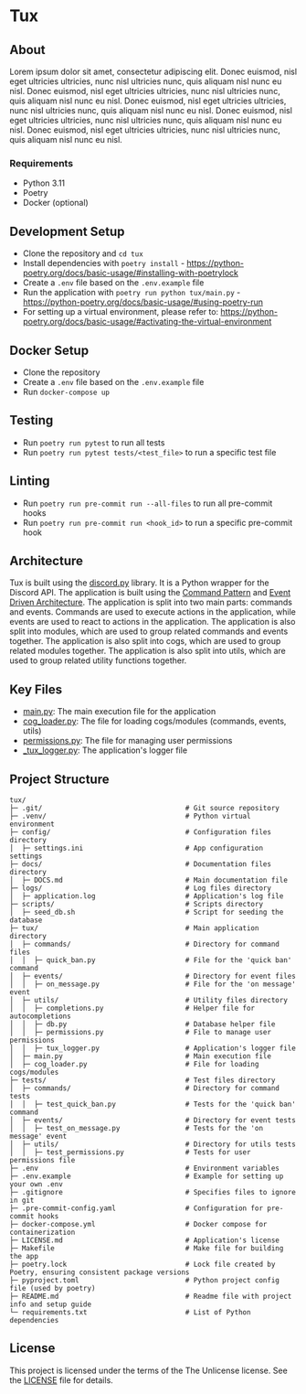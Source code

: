 # Tux

## About
Lorem ipsum dolor sit amet, consectetur adipiscing elit. Donec euismod, nisl eget ultricies ultricies, nunc nisl ultricies nunc, quis aliquam nisl nunc eu nisl. Donec euismod, nisl eget ultricies ultricies, nunc nisl ultricies nunc, quis aliquam nisl nunc eu nisl. Donec euismod, nisl eget ultricies ultricies, nunc nisl ultricies nunc, quis aliquam nisl nunc eu nisl. Donec euismod, nisl eget ultricies ultricies, nunc nisl ultricies nunc, quis aliquam nisl nunc eu nisl. Donec euismod, nisl eget ultricies ultricies, nunc nisl ultricies nunc, quis aliquam nisl nunc eu nisl.

### Requirements
- Python 3.11
- Poetry
- Docker (optional)

## Development Setup
- Clone the repository and `cd tux`
- Install dependencies with `poetry install` - https://python-poetry.org/docs/basic-usage/#installing-with-poetrylock
- Create a `.env` file based on the `.env.example` file
- Run the application with `poetry run python tux/main.py` - https://python-poetry.org/docs/basic-usage/#using-poetry-run
- For setting up a virtual environment, please refer to: https://python-poetry.org/docs/basic-usage/#activating-the-virtual-environment

## Docker Setup
- Clone the repository
- Create a `.env` file based on the `.env.example` file
- Run `docker-compose up`

## Testing
- Run `poetry run pytest` to run all tests
- Run `poetry run pytest tests/<test_file>` to run a specific test file

## Linting
- Run `poetry run pre-commit run --all-files` to run all pre-commit hooks
- Run `poetry run pre-commit run <hook_id>` to run a specific pre-commit hook

## Architecture
Tux is built using the [discord.py]() library. It is a Python wrapper for the Discord API. The application is built using the [Command Pattern](https://en.wikipedia.org/wiki/Command_pattern) and [Event Driven Architecture](https://en.wikipedia.org/wiki/Event-driven_architecture). The application is split into two main parts: commands and events. Commands are used to execute actions in the application, while events are used to react to actions in the application. The application is also split into modules, which are used to group related commands and events together. The application is also split into cogs, which are used to group related modules together. The application is also split into utils, which are used to group related utility functions together.

## Key Files
- [main.py](tux/main.py): The main execution file for the application
- [cog_loader.py](tux/cog_loader.py): The file for loading cogs/modules (commands, events, utils)
- [permissions.py](tux/permissions.py): The file for managing user permissions
- [_tux_logger.py](tux/utils/_tux_logger.py): The application's logger file

## Project Structure

```
tux/
├─ .git/                                   # Git source repository
├─ .venv/                                  # Python virtual environment
├─ config/                                 # Configuration files directory
│  ├─ settings.ini                         # App configuration settings
├─ docs/                                   # Documentation files directory
│  ├─ DOCS.md                              # Main documentation file
├─ logs/                                   # Log files directory
│  ├─ application.log                      # Application's log file
├─ scripts/                                # Scripts directory
│  ├─ seed_db.sh                           # Script for seeding the database
├─ tux/                                    # Main application directory
│  ├─ commands/                            # Directory for command files
│  │  ├─ quick_ban.py                      # File for the 'quick ban' command
│  ├─ events/                              # Directory for event files
│  │  ├─ on_message.py                     # File for the 'on message' event
│  ├─ utils/                               # Utility files directory
│  │  ├─ completions.py                    # Helper file for autocompletions
│  │  ├─ db.py                             # Database helper file
│  │  ├─ permissions.py                    # File to manage user permissions
│  │  ├─ tux_logger.py                     # Application's logger file
│  ├─ main.py                              # Main execution file
│  ├─ cog_loader.py                        # File for loading cogs/modules
├─ tests/                                  # Test files directory
│  ├─ commands/                            # Directory for command tests
│  │  ├─ test_quick_ban.py                 # Tests for the 'quick ban' command
│  ├─ events/                              # Directory for event tests
│  │  ├─ test_on_message.py                # Tests for the 'on message' event
│  ├─ utils/                               # Directory for utils tests
│  │  ├─ test_permissions.py               # Tests for user permissions file
├─ .env                                    # Environment variables
├─ .env.example                            # Example for setting up your own .env
├─ .gitignore                              # Specifies files to ignore in git
├─ .pre-commit-config.yaml                 # Configuration for pre-commit hooks
├─ docker-compose.yml                      # Docker compose for containerization
├─ LICENSE.md                              # Application's license
├─ Makefile                                # Make file for building the app
├─ poetry.lock                             # Lock file created by Poetry, ensuring consistent package versions
├─ pyproject.toml                          # Python project config file (used by poetry)
├─ README.md                               # Readme file with project info and setup guide
└─ requirements.txt                        # List of Python dependencies
```

## License
This project is licensed under the terms of the The Unlicense license. See the [LICENSE](LICENSE.md) file for details.
